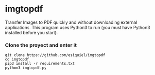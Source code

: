 # imgtopdf
Transfer Images to PDF quickly and without downloading external applications. This program uses Python3 to run (you must have Python3 installed before you start).

### Clone the proyect and enter it
`git clone https://github.com/esiquiel/imgtopdf`<br>
`cd imgtopdf`<br>
`pip3 install -r requirements.txt`<br>
`python3 imgtopdf.py`
